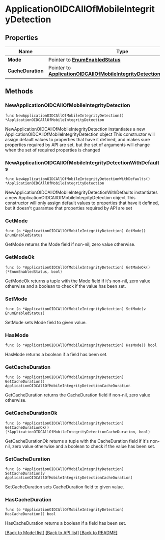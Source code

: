 # ApplicationOIDCAllOfMobileIntegrityDetection

## Properties

Name | Type | Description | Notes
------------ | ------------- | ------------- | -------------
**Mode** | Pointer to [**EnumEnabledStatus**](EnumEnabledStatus.md) |  | [optional] 
**CacheDuration** | Pointer to [**ApplicationOIDCAllOfMobileIntegrityDetectionCacheDuration**](ApplicationOIDCAllOfMobileIntegrityDetectionCacheDuration.md) |  | [optional] 

## Methods

### NewApplicationOIDCAllOfMobileIntegrityDetection

`func NewApplicationOIDCAllOfMobileIntegrityDetection() *ApplicationOIDCAllOfMobileIntegrityDetection`

NewApplicationOIDCAllOfMobileIntegrityDetection instantiates a new ApplicationOIDCAllOfMobileIntegrityDetection object
This constructor will assign default values to properties that have it defined,
and makes sure properties required by API are set, but the set of arguments
will change when the set of required properties is changed

### NewApplicationOIDCAllOfMobileIntegrityDetectionWithDefaults

`func NewApplicationOIDCAllOfMobileIntegrityDetectionWithDefaults() *ApplicationOIDCAllOfMobileIntegrityDetection`

NewApplicationOIDCAllOfMobileIntegrityDetectionWithDefaults instantiates a new ApplicationOIDCAllOfMobileIntegrityDetection object
This constructor will only assign default values to properties that have it defined,
but it doesn't guarantee that properties required by API are set

### GetMode

`func (o *ApplicationOIDCAllOfMobileIntegrityDetection) GetMode() EnumEnabledStatus`

GetMode returns the Mode field if non-nil, zero value otherwise.

### GetModeOk

`func (o *ApplicationOIDCAllOfMobileIntegrityDetection) GetModeOk() (*EnumEnabledStatus, bool)`

GetModeOk returns a tuple with the Mode field if it's non-nil, zero value otherwise
and a boolean to check if the value has been set.

### SetMode

`func (o *ApplicationOIDCAllOfMobileIntegrityDetection) SetMode(v EnumEnabledStatus)`

SetMode sets Mode field to given value.

### HasMode

`func (o *ApplicationOIDCAllOfMobileIntegrityDetection) HasMode() bool`

HasMode returns a boolean if a field has been set.

### GetCacheDuration

`func (o *ApplicationOIDCAllOfMobileIntegrityDetection) GetCacheDuration() ApplicationOIDCAllOfMobileIntegrityDetectionCacheDuration`

GetCacheDuration returns the CacheDuration field if non-nil, zero value otherwise.

### GetCacheDurationOk

`func (o *ApplicationOIDCAllOfMobileIntegrityDetection) GetCacheDurationOk() (*ApplicationOIDCAllOfMobileIntegrityDetectionCacheDuration, bool)`

GetCacheDurationOk returns a tuple with the CacheDuration field if it's non-nil, zero value otherwise
and a boolean to check if the value has been set.

### SetCacheDuration

`func (o *ApplicationOIDCAllOfMobileIntegrityDetection) SetCacheDuration(v ApplicationOIDCAllOfMobileIntegrityDetectionCacheDuration)`

SetCacheDuration sets CacheDuration field to given value.

### HasCacheDuration

`func (o *ApplicationOIDCAllOfMobileIntegrityDetection) HasCacheDuration() bool`

HasCacheDuration returns a boolean if a field has been set.


[[Back to Model list]](../README.md#documentation-for-models) [[Back to API list]](../README.md#documentation-for-api-endpoints) [[Back to README]](../README.md)


